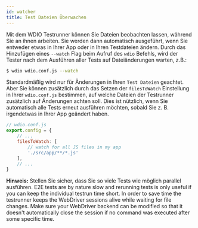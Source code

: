 ```yaml
---
id: watcher
title: Test Dateien Überwachen
---
```

Mit dem WDIO Testrunner können Sie Dateien beobachten lassen, während Sie an ihnen arbeiten. Sie werden dann automatisch ausgeführt, wenn Sie entweder etwas in Ihrer App oder in Ihren Testdateien ändern. Durch das Hinzufügen eines `--watch` Flag beim Aufruf des `wdio` Befehls, wird der Tester nach dem Ausführen aller Tests auf Dateiänderungen warten, z.B.:

```sh
$ wdio wdio.conf.js --watch
```

Standardmäßig wird nur für Änderungen in Ihren `Test Dateien` geachtet. Aber Sie können zusätzlich durch das Setzen der `filesToWatch` Einstellung in Ihrer `wdio.conf.js` bestimmen, auf welche Dateien der Testrunner zusätzlich auf Änderungen achten soll. Dies ist nützlich, wenn Sie automatisch alle Tests erneut ausführen möchten, sobald Sie z. B. irgendetwas in Ihrer App geändert haben.

```js
// wdio.conf.js
export.config = {
    // ...
    filesToWatch: [
        // watch for all JS files in my app
        './src/app/**/*.js'
    ],
    // ...
}
```

**Hinweis:** Stellen Sie sicher, dass Sie so viele Tests wie möglich parallel ausführen. E2E tests are by nature slow and rerunning tests is only useful if you can keep the individual testrun time short. In order to save time the testrunner keeps the WebDriver sessions alive while waiting for file changes. Make sure your WebDriver backend can be modified so that it doesn't automatically close the session if no command was executed after some specific time.